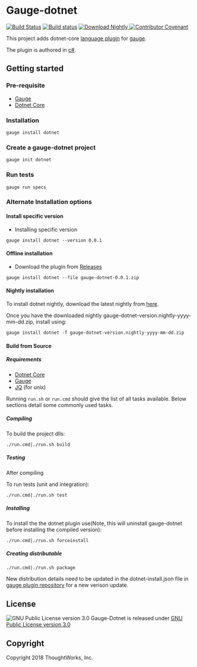 # Gauge-dotnet
[![Build Status](https://travis-ci.org/getgauge/gauge-dotnet.svg?branch=master)](https://travis-ci.org/getgauge/gauge-dotnet)
[![Build status](https://ci.appveyor.com/api/projects/status/t8hjbilxmb6enn4d/branch/master?svg=true)](https://ci.appveyor.com/project/getgauge/gauge-dotnet/branch/master)
[![Download Nightly](https://api.bintray.com/packages/gauge/gauge-dotnet/Nightly/images/download.svg) ](https://bintray.com/gauge/gauge-dotnet/Nightly/_latestVersion)
[![Contributor Covenant](https://img.shields.io/badge/Contributor%20Covenant-v1.4%20adopted-ff69b4.svg)](CODE_OF_CONDUCT.md)


This project adds dotnet-core [language plugin](https://docs.gauge.org/latest/installation.html#language-runner) for [gauge](http://gauge.org).

The plugin is authored in [c#](https://en.wikipedia.org/wiki/C_Sharp_(programming_language)).

## Getting started

### Pre-requisite

- [Gauge](https://gauge.org)
- [Dotnet Core](https://docs.microsoft.com/en-us/dotnet/core/index)


### Installation

```
gauge install dotnet
```

### Create a gauge-dotnet project

```
gauge init dotnet
```

### Run tests

```
gauge run specs
```

### Alternate Installation options

#### Install specific version
* Installing specific version
```
gauge install dotnet --version 0.0.1
```

#### Offline installation

* Download the plugin from [Releases](https://github.com/getgauge/gauge-dotnet/releases)
```
gauge install dotnet --file gauge-dotnet-0.0.1.zip
```

#### Nightly installation

To install dotnet nightly, download the latest nightly from [here](https://bintray.com/gauge/gauge-dotnet/Nightly).

Once you have the downloaded nightly gauge-dotnet-version.nightly-yyyy-mm-dd.zip, install using:

    gauge install dotnet -f gauge-dotnet-version.nightly-yyyy-mm-dd.zip


#### Build from Source

##### Requirements
* [Dotnet Core](https://docs.microsoft.com/en-us/dotnet/core/index)
* [Gauge](http://getgauge.io)
* [JQ](https://stedolan.github.io/jq/) (for unix)


Running `run.sh` or `run.cmd` should give the list of all tasks available. Below sections detail some commonly used tasks.

##### Compiling

To build the project dlls:

````
./run.cmd|./run.sh build
````
##### Testing

After compiling

To run tests (unit and integration):

````
./run.cmd|./run.sh test
````

##### Installing

To install the the dotnet plugin use(Note, this will uninstall gauge-dotnet before installing the compiled version):

````
./run.cmd|./run.sh forceinstall
````

##### Creating distributable

````
./run.cmd|./run.sh package
````

New distribution details need to be updated in the dotnet-install.json file in  [gauge plugin repository](https://github.com/getgauge/gauge-repository) for a new verison update.

## License

![GNU Public License version 3.0](http://www.gnu.org/graphics/gplv3-127x51.png)
Gauge-Dotnet is released under [GNU Public License version 3.0](http://www.gnu.org/licenses/gpl-3.0.txt)

## Copyright

Copyright 2018 ThoughtWorks, Inc.
